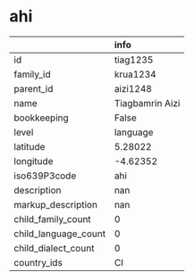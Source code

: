 # ahi
|                      | info            |
|:---------------------|:----------------|
| id                   | tiag1235        |
| family_id            | krua1234        |
| parent_id            | aizi1248        |
| name                 | Tiagbamrin Aizi |
| bookkeeping          | False           |
| level                | language        |
| latitude             | 5.28022         |
| longitude            | -4.62352        |
| iso639P3code         | ahi             |
| description          | nan             |
| markup_description   | nan             |
| child_family_count   | 0               |
| child_language_count | 0               |
| child_dialect_count  | 0               |
| country_ids          | CI              |